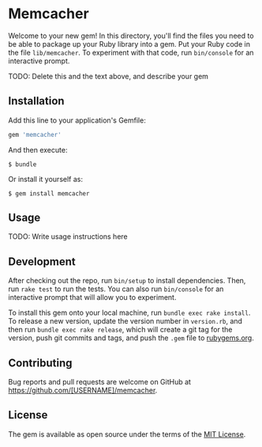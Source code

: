 # Memcacher

Welcome to your new gem! In this directory, you'll find the files you need to be able to package up your Ruby library into a gem. Put your Ruby code in the file `lib/memcacher`. To experiment with that code, run `bin/console` for an interactive prompt.

TODO: Delete this and the text above, and describe your gem

## Installation

Add this line to your application's Gemfile:

```ruby
gem 'memcacher'
```

And then execute:

    $ bundle

Or install it yourself as:

    $ gem install memcacher

## Usage

TODO: Write usage instructions here

## Development

After checking out the repo, run `bin/setup` to install dependencies. Then, run `rake test` to run the tests. You can also run `bin/console` for an interactive prompt that will allow you to experiment.

To install this gem onto your local machine, run `bundle exec rake install`. To release a new version, update the version number in `version.rb`, and then run `bundle exec rake release`, which will create a git tag for the version, push git commits and tags, and push the `.gem` file to [rubygems.org](https://rubygems.org).

## Contributing

Bug reports and pull requests are welcome on GitHub at https://github.com/[USERNAME]/memcacher.


## License

The gem is available as open source under the terms of the [MIT License](http://opensource.org/licenses/MIT).

